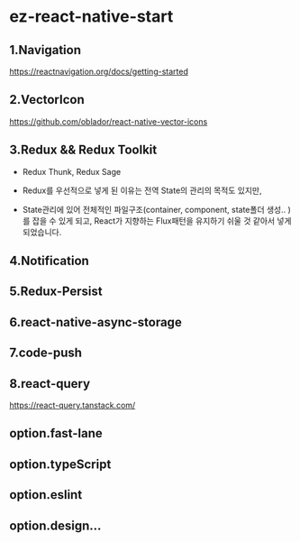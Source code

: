 # ez-react-native-start

## 1.Navigation
https://reactnavigation.org/docs/getting-started

## 2.VectorIcon
https://github.com/oblador/react-native-vector-icons

## 3.Redux && Redux Toolkit
- Redux Thunk, Redux Sage

- Redux를 우선적으로 넣게 된 이유는 전역 State의 관리의 목적도 있지만, 
- State관리에 있어 전체적인 파일구조(container, component, state폴더 생성.. )를 잡을 수 있게 되고, React가 지향하는 Flux패턴을 유지하기 쉬울 것 같아서 넣게되었습니다.



## 4.Notification

## 5.Redux-Persist

## 6.react-native-async-storage

## 7.code-push

## 8.react-query
https://react-query.tanstack.com/

## option.fast-lane
## option.typeScript
## option.eslint

## option.design...
